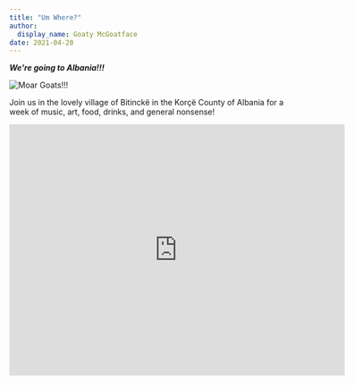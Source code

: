 ```yaml
---
title: "Um Where?"
author: 
  display_name: Goaty McGoatface
date: 2021-04-20
---
```

___We're going to Albania!!!___

![Moar Goats!!!](/images/travel.png)

Join us in the lovely village of Bitinckë in the Korçë County of Albania for a
week of music, art, food, drinks, and general nonsense! 

<iframe crossorigin="anonymous" src="http://www.google.com/maps/embed?pb=!1m18!1m12!1m3!1d6054.512120231963!2d20.97829693089989!3d40.64628561735642!2m3!1f0!2f0!3f0!3m2!1i1024!2i768!4f13.1!3m3!1m2!1s0x1350a971a5fb8d3d%3A0x235b62fd14c71636!2sBitinck%C3%AB%2C%20Albania!5e0!3m2!1sen!2sus!4v1645899984235!5m2!1sen!2sus" width="600" height="450" style="border:0;" allowfullscreen="" loading="lazy"></iframe>
